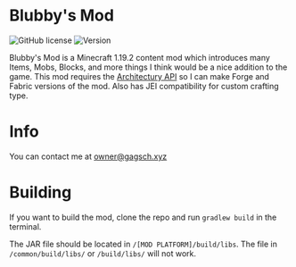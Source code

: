 # Blubby's Mod
![GitHub license](https://img.shields.io/badge/license-MIT-blue.svg)
![Version](https://img.shields.io/badge/version-0.4.0.1-green.svg)

Blubby's Mod is a Minecraft 1.19.2 content mod which introduces many Items, Mobs, Blocks, and more things I think would be a nice addition to the game. This mod requires the [Architectury API](https://curseforge.com/minecraft/mc-mods/architectury-api/files/version=1.19.2) so I can make Forge and Fabric versions of the mod. Also has JEI compatibility for custom crafting type.

# Info
You can contact me at owner@gagsch.xyz

# Building
If you want to build the mod, clone the repo and run ```gradlew build``` in the terminal.

The JAR file should be located in ```/[MOD PLATFORM]/build/libs```. The file in ```/common/build/libs/``` or ```/build/libs/``` will not work.